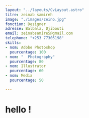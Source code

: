```yaml
---
layout: "../layouts/CvLayout.astro"
titre: zeinab samireh
image: "./images/zeino.jpg"
fonction: Designer
adresse: Balbala, Djibouti
email: zeinabsamire5@gmail.com
telephone: "+253 77305198"
skills:
- nom: Adobe Photoshop
  pourcentage: 100
- nom: "  Photography"
  pourcentage: 80
- nom: Illustrator
  pourcentage: 60
- nom: Media
  pourcentage: 50

---
```

# hello !